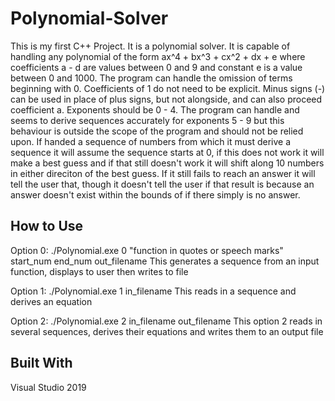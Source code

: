 # Polynomial-Solver
 
This is my first C++ Project. It is a polynomial solver. It is capable of handling any polynomial of the form ax^4 + bx^3 + cx^2 + dx + e where coefficients a - d are values between 0 and 9 and constant e is a value between 0 and 1000. The program can handle the omission of terms beginning with 0. Coefficients of 1 do not need to be explicit. Minus signs (-) can be used in place of plus signs, but not alongside, and can also proceed coefficient a. Exponents should be 0 - 4. The program can handle and seems to derive sequences accurately for exponents 5 - 9 but this behaviour is outside the scope of the program and should not be relied upon. If handed a sequence of numbers from which it must derive a sequence it will assume the sequence starts at 0, if this does not work it will make a best guess and if that still doesn't work it will shift along 10 numbers in either direciton of the best guess. If it still fails to reach an answer it will tell the user that, though it doesn't tell the user if that result is because an answer doesn't exist within the bounds of if there simply is no answer.

## How to Use

Option 0: ./Polynomial.exe 0 "function in quotes or speech marks" start_num end_num out_filename
This generates a sequence from an input function, displays to user then writes to file

Option 1: ./Polynomial.exe 1 in_filename
This reads in a sequence and derives an equation

Option 2: ./Polynomial.exe 2 in_filename out_filename
This option 2 reads in several sequences, derives their equations and writes them to an output file

## Built With

Visual Studio 2019
